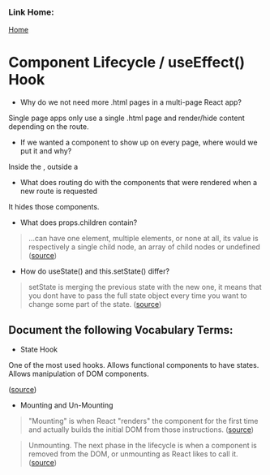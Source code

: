 ### Link Home:
[Home](README.md)

# Component Lifecycle / useEffect() Hook



- Why do we not need more .html pages in a multi-page React app?

Single page apps only use a single .html page and render/hide content depending on the route.

- If we wanted a component to show up on every page, where would we put it and why?

Inside the <BrowserRouter />, outside a <Route />


 - What does routing do with the components that were rendered when a new route is requested

It hides those components.

- What does props.children contain?

> ...can have one element, multiple elements, or none at all, its value is respectively a single child node, an array of child nodes or undefined ([source](https://learn.co/lessons/react-this-props-children))

- How do useState() and this.setState() differ?

> setState is merging the previous state with the new one, it means that you dont have to pass the full state object every time you want to change some part of the state. ([source](https://www.reddit.com/r/reactjs/comments/b46fv0/the_difference_between_setstate_and_usestate/))

## Document the following Vocabulary Terms:

- State Hook

One of the most used hooks. Allows functional components to have states. Allows manipulation of DOM components.

([source](https://www.geeksforgeeks.org/reactjs-usestate-hook/))

- Mounting and Un-Mounting

> "Mounting" is when React "renders" the component for the first time and actually builds the initial DOM from those instructions. ([source](https://reacttraining.com/blog/mount-vs-render/))

> Unmounting. The next phase in the lifecycle is when a component is removed from the DOM, or unmounting as React likes to call it. ([source](https://www.w3schools.com/react/react_lifecycle.asp))